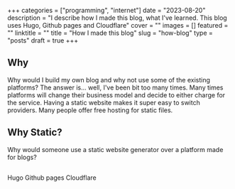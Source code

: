 +++
categories = ["programming", "internet"]
date = "2023-08-20"
description = "I describe how I made this blog, what I've learned. This blog uses Hugo, Github pages and Cloudflare"
cover = ""
images = []
featured = ""
linktitle = ""
title = "How I made this blog"
slug = "how-blog"
type = "posts"
draft = true
+++

## Why
Why would I build my own blog and why not use some of the existing platforms? The answer is... well, I've been bit too many times. Many times platforms will change their business model and decide to either charge for the service. Having a static website makes it super easy to switch providers. Many people offer free hosting for static files.

## Why Static?
Why would someone use a static website generator over a platform made for blogs?

## 

Hugo
Github pages
Cloudflare
